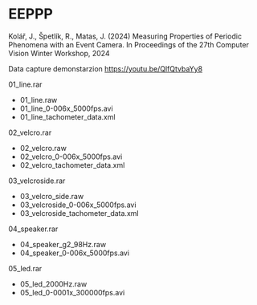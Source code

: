# EEPPP
Kolář, J., Špetlík, R., Matas, J. (2024) Measuring Properties of Periodic Phenomena with an Event Camera. In Proceedings of the 27th Computer Vision Winter Workshop, 2024

Data capture demonstarzion https://youtu.be/QlfQtvbaYy8

01_line.rar
 - 01_line.raw
 - 01_line_0-006x_5000fps.avi
 - 01_line_tachometer_data.xml

02_velcro.rar
 - 02_velcro.raw
 - 02_velcro_0-006x_5000fps.avi
 - 02_velcro_tachometer_data.xml

03_velcroside.rar
 - 03_velcro_side.raw
 - 03_velcroside_0-006x_5000fps.avi
 - 03_velcroside_tachometer_data.xml

04_speaker.rar
 - 04_speaker_g2_98Hz.raw
 - 04_speaker_0-006x_5000fps.avi

05_led.rar
 - 05_led_2000Hz.raw
 - 05_led_0-0001x_300000fps.avi
